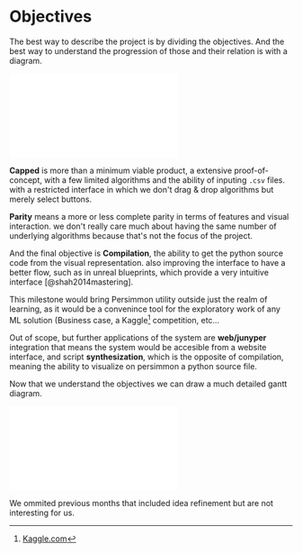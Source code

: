 Objectives
==========

The best way to describe the project is by dividing the objectives.
And the best way to understand the progression of those and their relation
is with a diagram.


![Objectives Tree](graphs/objectives.pdf)

**Capped** is more than a minimum viable product, a extensive proof-of-concept, 
with a few limited algorithms and the ability of inputing `.csv` files. with a
restricted interface in which we don't drag & drop algorithms but merely select
buttons.

**Parity** means a more or less complete parity in terms of features and visual
interaction. we don't really care much about having the same number of 
underlying algorithms because that's not the focus of the project.

And the final objective is **Compilation**, the ability to get the python 
source code from the visual representation. also improving the interface to
have a better flow, such as in unreal blueprints, which provide a very 
intuitive interface [@shah2014mastering].

This milestone would bring Persimmon utility outside just the realm of 
learning, as it would be a convenince tool for the exploratory work of any 
ML solution (Business case, a Kaggle[^kaggle] competition, etc...

Out of scope, but further applications of the system are **web/junyper**
integration that means the system would be accesible from a website interface,
and script **synthesization**, which is the opposite of compilation, meaning
the ability to visualize on persimmon a python source file.

Now that we understand the objectives we can draw a much detailed gantt diagram.

![Gantt Diagram](graphs/gantt.pdf)


We ommited previous months that included idea refinement but are not 
interesting for us.

[^kaggle]: [Kaggle.com](https://www.kaggle.com/)

